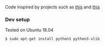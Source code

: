 Code inspired by projects such as [this](https://gist.github.com/jvns/d5a0a4daf300f3dd7fa76d13b5aa2d53) and [this](https://gist.github.com/jvns/c7a297fc4e17e797fd7b76b68860e55c)


### Dev setup

Tested on Ubuntu 18.04
```
$ sudo apt-get install python3 python3-xlib
```

